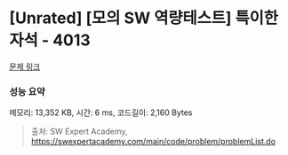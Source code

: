 # [Unrated] [모의 SW 역량테스트] 특이한 자석 - 4013 

[문제 링크](https://swexpertacademy.com/main/code/problem/problemDetail.do?contestProbId=AWIeV9sKkcoDFAVH) 

### 성능 요약

메모리: 13,352 KB, 시간: 6 ms, 코드길이: 2,160 Bytes



> 출처: SW Expert Academy, https://swexpertacademy.com/main/code/problem/problemList.do